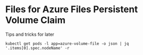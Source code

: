 # Files for Azure Files Persistent Volume Claim

Tips and tricks for later

```shell
kubectl get pods -l app=azure-volume-file -o json | jq '.items[0].spec.nodeName' -r
```
